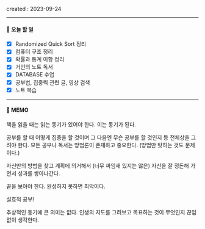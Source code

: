 created : 2023-09-24

---
#### 📃 오늘 할 일

- [x] Randomized Quick Sort 정리
- [x] 컴퓨터 구조 정리
- [x] 확률과 통계 이항 정리
- [x] 거인의 노트 독서
- [x] DATABASE 수업
- [x] 공부법, 집중력 관련 글, 영상 검색
- [x] 노트 복습

---
#### 📒 MEMO
책을 읽을 때는 읽는 동기가 있어야 한다. 이는 동기가 된다.

공부를 할 때 어떻게 집중을 할 것이며 그 다음엔 무슨 공부를 할 것인지 등 전체상을 그려야 한다. 모든 공부나 독서는 방법론이 존재하고 중요한다. (방법만 탓하는 것도 문제이다.)

자신만의 방법을 찾고 계획에 의거해서 (너무 짜임새 있지는 않은) 자신을 잘 정돈해 가면서 성과를 쌓아나간다.

끝을 보아야 한다. 완성하지 못하면 최악이다.

실효적 공부!

추상적인 동기에 큰 의미는 없다. 인생의 지도를 그려보고 목표하는 것이 무엇인지 끊임없이 생각한다. 